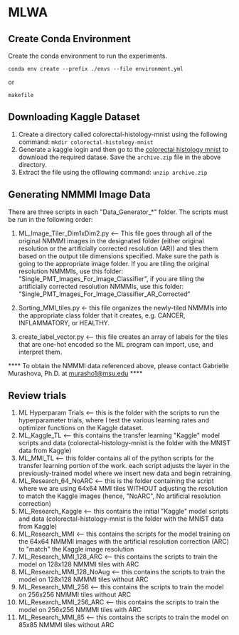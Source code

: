# MLWA

## Create Conda Environment

Create the conda environment to run the experiments.  

```conda env create --prefix ./envs --file environment.yml```

or

```makefile```


## Downloading Kaggle Dataset

1. Create a directory called colorectal-histology-mnist using the following command: ```mkdir colorectal-histology-mnist```
2. Generate a kaggle login and then go to the [colorectal histology mnist](https://www.kaggle.com/kmader/colorectal-histology-mnist) to download the required datase. Save the ```archive.zip``` file in the above directory.
3. Extract the file using the ofllowing command: ```unzip archive.zip```


## Generating NMMMI Image Data 

There are three scripts in each "Data_Generator_*" folder. The scripts must be run in the following order:

1. ML_Image_Tiler_Dim1xDim2.py <-- This file goes through all of the original NMMMI images in the designated folder (either original resolution or the artificially corrected resolution (AR)) and tiles them based on the output tile dimensions specified. Make sure the path is going to the appropriate image folder. If you are tiling the original resolution NMMMIs, use this folder: "Single_PMT_Images_For_Image_Classifier", if you are tiling the artificially corrected resolution NMMMIs, use this folder: "Single_PMT_Images_For_Image_Classifier_AR_Corrected"

2. Sorting_MMI_tiles.py <- this file organizes the newly-tiled NMMMIs into the appropriate class folder that it creates, e.g. CANCER, INFLAMMATORY, or HEALTHY.

3. create_label_vector.py <-- this file creates an array of labels for the tiles that are one-hot encoded so the ML program can import, use, and interpret them.

**** To obtain the NMMMI data referenced above, please contact Gabrielle Murashova, Ph.D. at murasho1@msu.edu ****

## Review trials

1. ML Hyperparam Trials <-- this is the folder with the scripts to run the hyperparameter trials, where I test the various learning rates and optimizer functions on the Kaggle dataset.
2. ML_Kaggle_TL <-- this contains the transfer learning "Kaggle" model scripts and data (colorectal-histology-mnist is the folder with the MNIST data from Kaggle)
3. ML_MMI_TL <-- this folder contains all of the python scripts for the transfer learning portion of the work. each script adjusts the layer in the previously-trained model where we insert new data and begin retraining.
4. ML_Research_64_NoARC <-- this is the folder containing the script where we are using 64x64 MMI tiles WITHOUT adjusting the resolution to match the Kaggle images (hence, "NoARC", No artificial resolution correction)
5. ML_Research_Kaggle <-- this contains the initial "Kaggle" model scripts and data (colorectal-histology-mnist is the folder with the MNIST data from Kaggle)
6. ML_Research_MMI <-- this contains the scripts for the model training on the 64x64 NMMMI images with the artificial resolution correction (ARC) to "match" the Kaggle image resolution
7. ML_Research_MMI_128_ARC <-- this contains the scripts to train the model on 128x128 NMMMI tiles with ARC
8. ML_Research_MMI_128_NoAug <-- this contains the scripts to train the model on 128x128 NMMMI tiles without ARC
9. ML_Research_MMI_256 <-- this contains the scripts to train the model on 256x256 NMMMI tiles without ARC
10. ML_Research_MMI_256_ARC <-- this contains the scripts to train the model on 256x256 NMMMI tiles with ARC
11. ML_Research_MMI_85 <-- this contains the scripts to train the model on 85x85 NMMMI tiles without ARC
